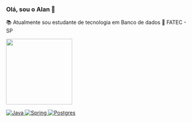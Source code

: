 ### Olá, sou o Alan  👋

📚 Atualmente sou estudante de tecnologia em Banco de dados
🏫 FATEC - SP


<div>
  <a href="https://github.com/alantrs">
  <img height="180em" src="https://github-readme-stats.vercel.app/api?username=alantrs&show_icons=true&theme=dark&include_all_commits=false&count_private=true"/>
</div>
  
![Java](https://img.shields.io/badge/java-%23ED8B00.svg?style=for-the-badge&logo=java&logoColor=white) ![Spring](https://img.shields.io/badge/spring-%236DB33F.svg?style=for-the-badge&logo=spring&logoColor=white) ![Postgres](https://img.shields.io/badge/postgres-%23316192.svg?style=for-the-badge&logo=postgresql&logoColor=white) 
 
